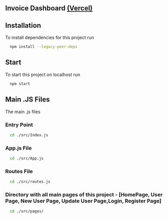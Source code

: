 ## Invoice Dashboard [(Vercel)](https://digi-frontend-six.vercel.app/)


## Installation

To install dependencies for this project run

```bash
  npm install --legacy-peer-deps
```

## Start

To start this project on localhost run

```bash
  npm start
```

## Main .JS Files

The main .js files

### Entry Point
```bash
  cd ./src/Index.js
```
### App.js File
```bash
  cd ./src/App.js
```
### Routes File
```bash
  cd ./src/routes.js
```

### Directory with all main pages of this project - [HomePage, User Page, New User Page, Update User Page,Login, Register Page]
```bash
  cd ./src/pages/
```


